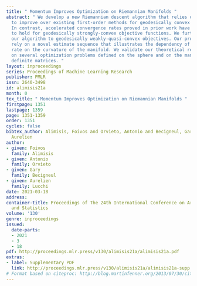 ```yaml
---
title: " Momentum Improves Optimization on Riemannian Manifolds "
abstract: " We develop a new Riemannian descent algorithm that relies on momentum
  to improve over existing first-order methods for geodesically convex optimization.
  In contrast, accelerated convergence rates proved in prior work have only been shown
  to hold for geodesically strongly-convex objective functions. We further extend
  our algorithm to geodesically weakly-quasi-convex objectives. Our proofs of convergence
  rely on a novel estimate sequence that illustrates the dependency of the convergence
  rate on the curvature of the manifold. We validate our theoretical results empirically
  on several optimization problems defined on the sphere and on the manifold of positive
  definite matrices. "
layout: inproceedings
series: Proceedings of Machine Learning Research
publisher: PMLR
issn: 2640-3498
id: alimisis21a
month: 0
tex_title: " Momentum Improves Optimization on Riemannian Manifolds "
firstpage: 1351
lastpage: 1359
page: 1351-1359
order: 1351
cycles: false
bibtex_author: Alimisis, Foivos and Orvieto, Antonio and Becigneul, Gary and Lucchi,
  Aurelien
author:
- given: Foivos
  family: Alimisis
- given: Antonio
  family: Orvieto
- given: Gary
  family: Becigneul
- given: Aurelien
  family: Lucchi
date: 2021-03-18
address:
container-title: Proceedings of The 24th International Conference on Artificial Intelligence
  and Statistics
volume: '130'
genre: inproceedings
issued:
  date-parts:
  - 2021
  - 3
  - 18
pdf: http://proceedings.mlr.press/v130/alimisis21a/alimisis21a.pdf
extras:
- label: Supplementary PDF
  link: http://proceedings.mlr.press/v130/alimisis21a/alimisis21a-supp.pdf
# Format based on citeproc: http://blog.martinfenner.org/2013/07/30/citeproc-yaml-for-bibliographies/
---
```

